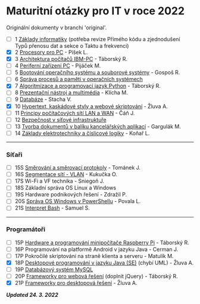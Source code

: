 # Maturitní otázky pro IT v roce 2022

Originální dokumenty v branchi 'original'.

- [ ] 1 [Základy informatiky](Společné/1%20Základy%20Informatiky.md) (potřeba revize Přímého kódu a zjednodušení Typů přenosu dat a sekce o Taktu a frekvenci)
- [x] 2 [Procesory pro PC](Společné/2%20Procesory%20IBM%20PC.md) - Píšek L.
- [x] 3 [Architektura počítačů IBM-PC](Společné/3%20Architektura%20IBM%20PC.md) - Táborský R.
- [ ] 4 [Periferní zařízení PC](Společné/4%20Periferní%20zařízení.md) - Pijáček M.
- [ ] 5 [Bootování operačního systému a souborové systémy](Společné/5%20Bootování%20OS%20a%20souborové%20systémy.md) - Gospoš R.
- [ ] 6 [Správa procesů a paměti v operačních systémech](Společné/6%20Správa%20paměti%20a%20procesů.md)
- [x] 7 [Algoritmizace a programovací jazyk Python](Společné/7%20Algoritmizace.md) - Táborský R.
- [ ] 8 [Prezentační nástroj a multimédia](Společné/8%20PPT%20a%20Multimédia.md) - Klícha M.
- [ ] 9 [Databáze](Společné/9%20Databáze.md) - Stacha V.
- [x] 10 [Hypertext, kaskádové styly a webové skriptování](Společné/10%20Hypertext,%20kaskádové%20styly%20a%20webové%20skriptování.md) - Žluva A.
- [ ] 11 [Principy počítačových sítí LAN a WAN](Společné/11%20Základy%20sítí.md) - Čáň J.
- [ ] 12 [Bezpečnost v síťové infrastruktuře](Společné/12%20Bezpečnost.md) 
- [ ] 13 [Tvorba dokumentů v balíku kancelářských aplikací](Společné/13%20Word,%20Excel.md) - Gargulák M.
- [ ] 14 [Základy elektrotechniky a číslicové logiky](Společné/14%20Základy%20ELN%20a%20CST.md) - Koňař L.
---
### Síťaři
- [ ] 15S [Směrování a směrovací protokoly](Síťaři/15S_routing_a_routing_protokoly.md) - Tománek J.
- [ ] 16S [Segmentace sítí - VLAN](Síťaři/16S_segmentace_siti_vlan.md) - Kukučka O.
- [ ] 17S Wi-Fi a VF technika - Sniegoň J.
- [ ] 18S Základní správa OS Linux a Windows
- [ ] 19S Hardware podnikových řešení - Zdražil P.
- [ ] 20S [Správa OS Windows v PowerShellu](Síťaři/20S_sprava_os_win_powershell_puvodni.md) - Povala L.
- [ ] 21S [Interpret Bash](Síťaři/21S_bash.md) - Samuel S.
---
### Programátoři
- [ ] 15P [Hardware a programování minipočítače Raspberry Pi](Programátoři/15P%20HW%20a%20programování%20minipočítače%20RPI.md) - Táborský R.
- [ ] 16P Programování na platformě Android v jazyku Java - Cerman J.
- [ ] 17P Pokročilé skriptování na straně klienta a serveru - Matulík M.
- [x] 18P [Desktopové programování v jazyku Java (SE)](Programátoři/18P%20Desktopové%20programování%20v%20jazyku%20Java%20(SE).md) (chybí UML) - Žluva A.
- [ ] 19P [Databázový systém MySQL](Programátoři/19P%20Databázový%20systém%20MySQL.md)
- [ ] 20P [Frameworky pro webová řešení](Programátoři/20P%20Frameworky%20pro%20webová%20řešení.md) (doplnit jQuery) - Táborský R.
- [x] 21P [Frameworky pro desktopová řešení](Programátoři/21P%20Frameworky%20pro%20desktopová%20řešení.md) - Žluva A.

***Updated 24. 3. 2022***
